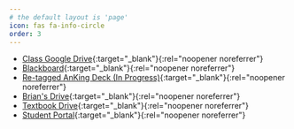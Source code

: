 ```yaml
---
# the default layout is 'page'
icon: fas fa-info-circle
order: 3
---
```

 - [Class Google Drive](https://drive.google.com/drive/folders/1XqcQ2-GdQ1mJgteP2DBnJThAKhDx_ed7){:target="_blank"}{:rel="noopener noreferrer"}
 - [Blackboard](https://bcm.blackboard.com/ ){:target="_blank"}{:rel="noopener noreferrer"}
 - [Re-tagged AnKing Deck (In Progress)](https://drive.google.com/file/d/1TB8Gy-qSmiVFclc8XXv1i7I2BokXltth/view){:target="_blank"}{:rel="noopener noreferrer"}
 - [Brian's Drive](https://drive.google.com/drive/folders/1ve6gBtuR82JzXGzhIzl0xYEXbSgpebA6){:target="_blank"}{:rel="noopener noreferrer"}
 - [Textbook Drive](https://drive.google.com/drive/folders/11MD-FNdN_QDjkMyAlPgY19TNs688sLFK){:target="_blank"}{:rel="noopener noreferrer"}
 - [Student Portal](https://cams.bcm.edu/estudent/BCMLocalLogin.asp){:target="_blank"}{:rel="noopener noreferrer"}

